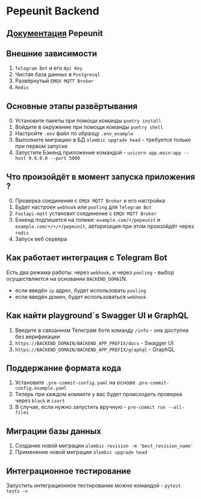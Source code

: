 # Pepeunit Backend

## [Документация](https://git.pepemoss.com/pepe/pepeunit/pepeunit.git) Pepeunit

## Внешние зависимости
1. `Telegram Bot` и его `Api Key`
2. Чистая база данных в `Postgresql`
3. Развёрнутый `EMQX MQTT Broker`
4. `Redis`

## Основные этапы развёртывания
0. Установите пакеты при помощи команды `poetry install`
1. Войдите в окружение при помощи команды `poetry shell`
1. Настройте `.env` файл по образцу `.env_example`
1. Выполните миграцию в БД `alembic upgrade head` - требуется только при первом запуске
1. Запустите Бэкенд приложение командой - `uvicorn app.main:app --host 0.0.0.0 --port 5000`

## Что произойдёт в момент запуска приложения ?
0. Проверка cоединения с `EMQX MQTT Broker` и его настройка
1. Будет настроен `webhook` или `pooling` для `Telegram Bot`
1. `Fastapi-mqtt` установит соединение с `EMQX MQTT Broker`
1. Бэкенд подпишется на топики: `example.com/+/pepeunit` и `example.com/+/+/+/pepeunit`, авторизация при этом произойдёт через `redis`
1. Запуск веб сервера

## Как работает интеграция с Telegram Bot
Есть два режима работы: через `webhook`, и через `pooling` - 
выбор осуществляется на основании `BACKEND_DOMAI`N.
- если введён `ip` адрес, будет использовать `pooling`
- если введён домен, будет использоваться `webhook`

## Как найти playground`s Swagger UI и GraphQL
1. Введите в связанном Телеграм боте команду `/info` - она доступна без верификации
2. `https://BACKEND_DOMAIN/BACKEND_APP_PREFIX/docs` - Swagger UI
3. `https://BACKEND_DOMAIN/BACKEND_APP_PREFIX/graphql` - GraphQL

## Поддержание формата кода
1. Установите `.pre-commit-config.yaml` на основе `.pre-commit-config.example.yaml`
2. Теперь при каждом коммите у вас будет происходить проверка через `black` и `isort`
3. В случае, если нужно запустить вручную - `pre-commit run --all-files`

## Миграции базы данных
1. Создание новой миграции `alembic revision -m 'best_revision_name'`
1. Применение новой миграции `alembic upgrade head`

## Интеграционное тестирование
Запустить интеграционное тестирование можно командой - `pytest tests -v`